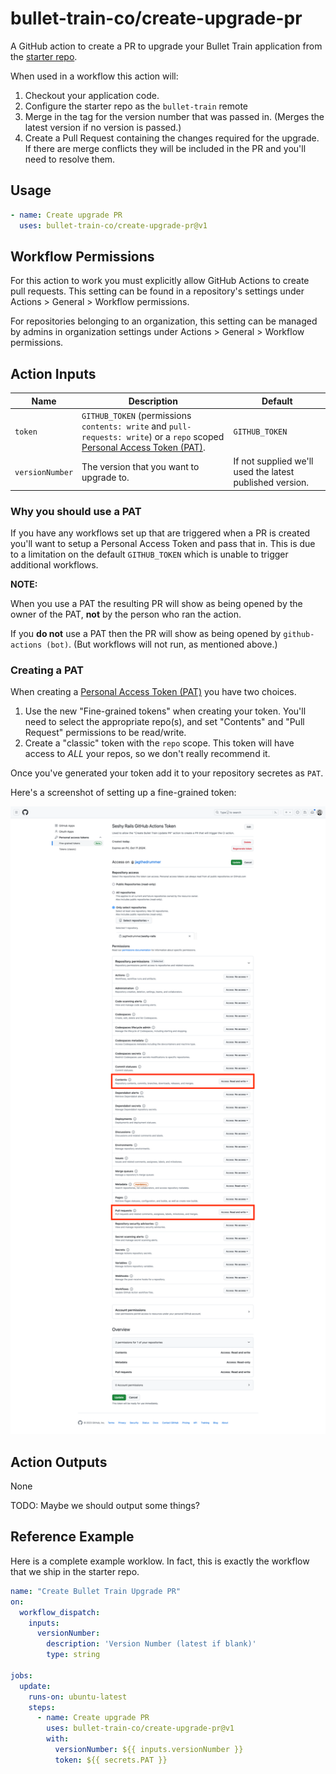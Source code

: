 # bullet-train-co/create-upgrade-pr

A GitHub action to create a PR to upgrade your Bullet Train application from the [starter repo](https://github.com/bullet-train-co/bullet_train).

When used in a workflow this action will:

1. Checkout your application code.
2. Configure the starter repo as the `bullet-train` remote
3. Merge in the tag for the version number that was passed in. (Merges the latest version if no version is passed.)
4. Create a Pull Request containing the changes required for the upgrade. If there are merge conflicts they will be included in the PR and you'll need to resolve them.

## Usage

```yaml
- name: Create upgrade PR
  uses: bullet-train-co/create-upgrade-pr@v1
```

## Workflow Permissions

For this action to work you must explicitly allow GitHub Actions to create pull requests. This setting can be found in a repository's settings under Actions > General > Workflow permissions.

For repositories belonging to an organization, this setting can be managed by admins in organization settings under Actions > General > Workflow permissions.

## Action Inputs

| Name | Description | Default |
| --- | --- | --- |
| `token` | `GITHUB_TOKEN` (permissions `contents: write` and `pull-requests: write`) or a `repo` scoped [Personal Access Token (PAT)](https://docs.github.com/en/github/authenticating-to-github/creating-a-personal-access-token). | `GITHUB_TOKEN` |
| `versionNumber` | The version that you want to upgrade to. | If not supplied we'll used the latest published version. |

### Why you should use a PAT

If you have any workflows set up that are triggered when a PR is created you'll want to setup a Personal Access Token and pass that in.
This is due to a limitation on the default `GITHUB_TOKEN` which is unable to trigger additional workflows.

**NOTE:**

When you use a PAT the resulting PR will show as being opened by the owner of the PAT, **not** by the person who ran the action.

If you **do not** use a PAT then the PR will show as being opened by `github-actions (bot)`. (But workflows will not run, as mentioned above.)

### Creating a PAT

When creating a [Personal Access Token (PAT)](https://docs.github.com/en/github/authenticating-to-github/creating-a-personal-access-token) you have two choices.

1. Use the new "Fine-grained tokens" when creating your token. You'll need to select the appropriate repo(s), and set "Contents" and "Pull Request" permissions to be read/write.
2. Create a "classic" token with the `repo` scope. This token will have access to _ALL_ your repos, so we don't really recommend it.

Once you've generated your token add it to your repository secretes as `PAT`.

Here's a screenshot of setting up a fine-grained token:

![Creating a fine-grained personal access token](images/fine-grained-pat.png)

## Action Outputs

None

TODO: Maybe we should output some things?

## Reference Example

Here is a complete example worklow. In fact, this is exactly the workflow that we ship in the starter repo.

```yaml
name: "Create Bullet Train Upgrade PR"
on:
  workflow_dispatch:
    inputs:
      versionNumber:
        description: 'Version Number (latest if blank)'
        type: string

jobs:
  update:
    runs-on: ubuntu-latest
    steps:
      - name: Create upgrade PR
        uses: bullet-train-co/create-upgrade-pr@v1
        with:
          versionNumber: ${{ inputs.versionNumber }}
          token: ${{ secrets.PAT }}
```
